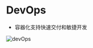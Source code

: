 # DevOps

* 容器化支持快速交付和敏捷开发

![devOps](https://oss-cn-hangzhou.aliyuncs.com/yqfiles/f25250737e78b92fd8258bcb4667756f090e841b.png)
